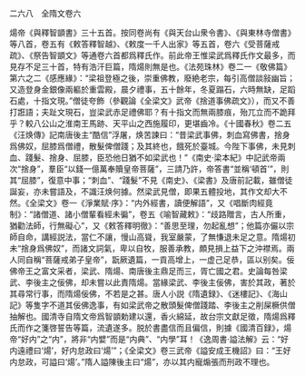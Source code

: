 二六八　全隋文卷六

煬帝《與釋智顗書》三十五首。按同卷尚有《與天台山衆令書》、《與東林寺僧書》等八首，卷五有《敕答釋智越》、《敕度一千人出家》等五首，卷六《受菩薩戒疏》、《祭告智顗文》等通卷六首都爲釋氏作。前此帝王惟梁武爲釋氏作文最多，而見存不足三十首，特有浩汗巨篇，隋煬則無是也。《法苑珠林》卷二一《敬佛篇》第六之二《感應緣》：“梁祖登極之後，崇重佛教，廢絶老宗，每引高僧談敍幽旨；又造登身金銀像兩軀於重雲殿，晨夕禮事，五十餘年，冬夏蹋石，六時無缺，足蹈石處，十指文現。”僧徒夸飾（參觀論《全梁文》武帝《捨道事佛疏文》），而又不善打誑語；夫趾文現石，豈梁武赤足禮佛耶？有十指文而無兩膝痕，殆兀立而不跪拜乎？較八公山之淮南王馬跡、天平山之西施履印，更堪齒冷。《十國春秋》卷二五《汪焕傳》記南唐後主“酷信”浮屠，焕苦諫曰：“昔梁武事佛，刺血寫佛書，捨身爲佛奴，屈膝爲僧禮，散髮俾僧踐；及其終也，餓死於臺城。今陛下事佛，未見刺血、踐髮、捨身、屈膝，臣恐他日猶不如梁武也！”《南史·梁本紀》中記武帝兩次“捨身”，羣臣“以錢一億萬奉贖皇帝菩薩”，三請乃許，帝答書“並稱‘頓首’”，則其“屈膝”，復意中事；“刺血”、“踐髮”不見《南史》、《梁書》及唐前記載，雖僧徒誕妄，亦未嘗語及，不識汪焕何據。然梁武見僧，即果五體投地，其作文却大不然。《全梁文》卷一《淨業賦·序》：“内外經書，讀便解語”，又《唱斷肉經竟制》：“諸僧道、諸小僧輩看經未徧”，卷五《喻智藏敕》：“歧路贈言，古人所重，猶勸法師，行無礙心”，又《敕答釋明徹》：“善思至理，勿起亂想”；他篇亦儼以宗師自命，講經説法，當仁不讓，慢山高聳，我室嚴蒙，了無慊退未足之意。隋煬初未“捨身爲佛奴”，而諸文詞氣，卑以自牧，服善承教，頗見損上益下之沖襟焉。兩人同自稱“菩薩戒弟子皇帝”，翫厥遺篇，一貢高增上，一虚己足恭，區以别矣。佞佛帝王之富文采者，梁武、隋煬、南唐後主鼎足而三，胥亡國之君。史論每咎梁武、李後主之佞佛，却未嘗以此責隋煬。當緣梁武、李後主佞佛，害於其政，著於其尋常行事，而隋煬佞佛，不若是之甚。唐人小説《隋遺録》、《迷樓記》、《海山記》等隻字不道其佞佛逸事，有如梁武帝之散頭髮俾僧踐踏、李後主之削屎橛供僧抽解也。國清寺自隋文帝爲智顗勅建以還，香火綿延，故台宗文獻足徵，隋煬爲釋氏而作之箋啓誓告等篇，流遺遂多。脱於書盡信而且偏信，則據《國清百録》，煬帝“好内”之“内”，將非“内嬖”而是“内典”、“内學”耳！《逸周書·謚法解》云：“好内遠禮曰‘煬’，好内怠政曰‘煬’”；《全梁文》卷三武帝《謚安成王機詔》曰：“王好内怠政，可謚曰‘煬’。”隋人謚陳後主曰“煬”，亦以其内寵煽張而刑政不理也。